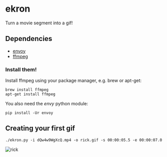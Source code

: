 # ekron

Turn a movie segment into a gif!

## Dependencies

* [envoy](https://github.com/kennethreitz/envoy)
* [ffmpeg](http://www.ffmpeg.org/)

### Install them!

Install ffmpeg using your package manager, e.g. brew or apt-get:

    brew install ffmpeg
    apt-get install ffmpeg

You also need the *envy* python module:

    pip install -Ur envoy

## Creating your first gif

    ./ekron.py -i dQw4w9WgXcQ.mp4 -o rick.gif -s 00:00:05.5 -e 00:00:07.0

![rick](FIXME)
